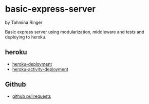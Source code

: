# basic-express-server

by Tahmina Ringer

Basic express server using modularization, middleware and tests and deploying to heroku.

## heroku

- [heroku-deployment](https://tahmina-basic-server.herokuapp.com/)
- [heroku-activity-deployment](https://dashboard.heroku.com/apps/tahmina-basic-server/activity)

## Github

- [github pullrequests](https://github.com/Tahmina-Ringer-401-advanced-javascript/basic-express-server/pull/1)
